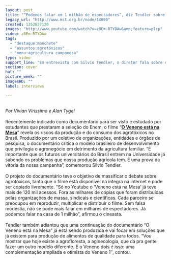 ```yaml
---
layout: post
title: "“Podemos falar em 1 milhão de espectadores”, diz Tendler sobre O Veneno está na Mesa"
legacy_url: "http://www.mst.org.br/node/14090"
created: 1352827120
images: "http://www.youtube.com/watch?v=z0Em-RTYDAw&amp;feature=plcp"
video: z0Em-RTYDAw
tags:
  - "destaque:manchete"
  - "assuntos:agrotóxicos"
  - "menu:agricultura camponesa"
type: video
support_line: "Em entrevista com Silvio Tendler, o diretor fala sobre o sucesso do primeiro documentário e sua continuação, que já está sendo produzido e focará nas soluções e alternativas aos agrotóxicos."
section: cover
hat: ""
picture_week: ""
imagesHD: ""
label: interviews

---
```

<p><br />
<em>Por Vivian Virissimo e Alan Tygel</em><br />
<br />
Recentemente indicado como document&aacute;rio para ser visto e estudado por estudantes que prestaram a sele&ccedil;&atilde;o do Enem, o filme &ldquo;<a href="http://www.mst.org.br/Silvio-Tendler-O-veneno-esta-na-mesa" target="_blank"><strong>O Veneno est&aacute; na Mesa</strong></a>&rdquo; revela os riscos da produ&ccedil;&atilde;o e do consumo dos agrot&oacute;xicos no Brasil. Produzido por um coletivo de organiza&ccedil;&otilde;es, entidades e &oacute;rg&atilde;os de pesquisa, o document&aacute;rio critica o modelo brasileiro de desenvolvimento que privilegia o agroneg&oacute;cio em detrimento da agricultura familiar. &ldquo;&Eacute; importante que os futuros universit&aacute;rios do Brasil entrem na Universidade j&aacute; sabendo os problemas que nossa produ&ccedil;&atilde;o agr&iacute;cola tem. &Eacute; uma prova da vit&oacute;ria da nossa campanha&rdquo;, comemorou Silvio Tendler.<br />
<br />
O projeto do document&aacute;rio teve o objetivo de massificar o debate sobre agrot&oacute;xicos, tanto que o filme est&aacute; dispon&iacute;vel na &iacute;ntegra na internet e pode ser copiado livremente. &ldquo;S&oacute; no Youtube o &lsquo;Veneno est&aacute; na Mesa&rsquo; j&aacute; teve mais de 120 mil acessos. Fora as milhares de c&oacute;pias que foram distribu&iacute;das pelas organiza&ccedil;&otilde;es de massa, sindicais e cient&iacute;ficas. Cada parceiro se preocupou em reproduzir, multiplicar e distribuir o filme. Sem falsa mod&eacute;stia, n&atilde;o se pode mais falar em milhares de espectadores. J&aacute; podemos falar na casa de 1 milh&atilde;o&rdquo;, afirmou o cineasta.<br />
<br />
Tendler tamb&eacute;m adiantou que uma continua&ccedil;&atilde;o do document&aacute;rio &ldquo;O Veneno est&aacute; na Mesa&rdquo; j&aacute; est&aacute; sendo produzida e vai focar em solu&ccedil;&otilde;es que j&aacute; existem para produ&ccedil;&atilde;o de alimentos de qualidade para todos. &ldquo;Vou mostrar que hoje existe a agrofloresta, a agloecologia, que d&aacute; pra gente fazer um outro modelo diferente. E o Veneno dois &eacute; isso: uma complementa&ccedil;&atilde;o ampliada e otimista do Veneno 1&Prime;, contou.</p>

<p>&nbsp;</p>

<p><img alt="" src="http://www.youtube.com/watch?v=z0Em-RTYDAw&amp;feature=plcp" style="margin-bottom:600px; margin-left:500px; margin-right:500px; margin-top:600px" /></p>

<p>&nbsp;</p>
